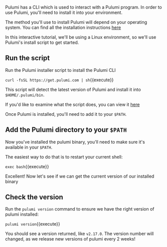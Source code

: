 Pulumi has a CLI which is used to interact with a Pulumi program. In order to use Pulumi, you'll need to install it into your environment.

The method you'll use to install Pulumi will depend on your operating system. You can find all the installation instructions [here](https://www.pulumi.com/docs/get-started/install/)

In this interactive tutorial, we'll be using a Linux environment, so we'll use Pulumi's install script to get started.

## Run the script

Run the Pulumi installer script to install the Pulumi CLI

`curl -fsSL https://get.pulumi.com | sh`{{execute}}

This script will detect the latest version of Pulumi and install it into `$HOME/.pulumi/bin`.

If you'd like to examine what the script does, you can view it [here](https://github.com/pulumi/get.pulumi.com/blob/master/dist/install.sh)

Once Pulumi is installed, you'll need to add it to your `$PATH`.

## Add the Pulumi directory to your `$PATH`

Now you've installed the pulumi binary, you'll need to make sure it's available in your `$PATH`.

The easiest way to do that is to restart your current shell:

`exec bash`{{execute}}

Excellent! Now let's see if we can get the current version of our installed binary

## Check the version

Run the `pulumi version` command to ensure we have the right version of pulumi installed:

`pulumi version`{{execute}}

You should see a version returned, like `v2.17.0`. The version number will changed, as we release new versions of pulumi every 2 weeks!


